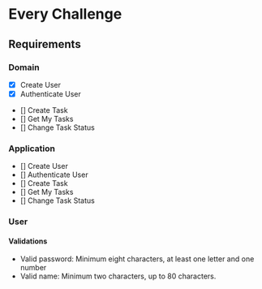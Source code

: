 # Every Challenge

## Requirements
### Domain
- [X] Create User
- [X] Authenticate User
- [] Create Task
- [] Get My Tasks
- [] Change Task Status
### Application
- [] Create User
- [] Authenticate User
- [] Create Task
- [] Get My Tasks
- [] Change Task Status

### User
#### Validations
- Valid password: Minimum eight characters, at least one letter and one number
- Valid name: Minimum two characters, up to 80 characters.
